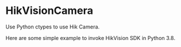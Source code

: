 # HikVisionCamera
Use Python ctypes to use Hik Camera.

Here are some simple example to invoke HikVision SDK in Python 3.8.
